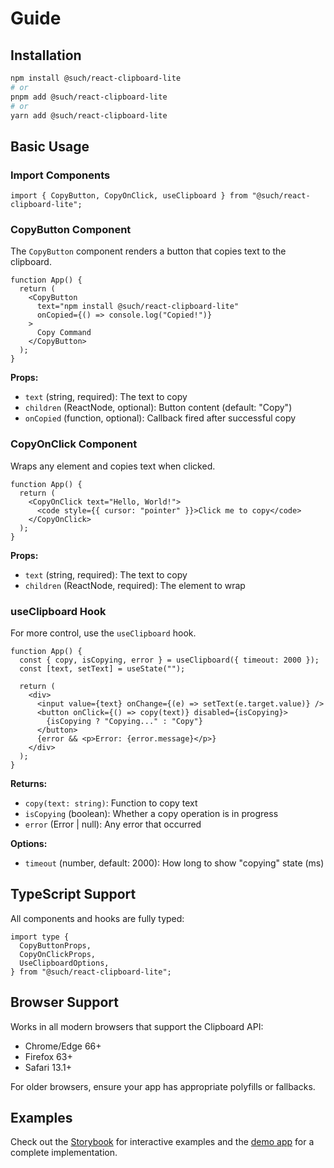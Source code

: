 # Guide

## Installation

```bash
npm install @such/react-clipboard-lite
# or
pnpm add @such/react-clipboard-lite
# or
yarn add @such/react-clipboard-lite
```

## Basic Usage

### Import Components

```tsx
import { CopyButton, CopyOnClick, useClipboard } from "@such/react-clipboard-lite";
```

### CopyButton Component

The `CopyButton` component renders a button that copies text to the clipboard.

```tsx
function App() {
  return (
    <CopyButton
      text="npm install @such/react-clipboard-lite"
      onCopied={() => console.log("Copied!")}
    >
      Copy Command
    </CopyButton>
  );
}
```

**Props:**

- `text` (string, required): The text to copy
- `children` (ReactNode, optional): Button content (default: "Copy")
- `onCopied` (function, optional): Callback fired after successful copy

### CopyOnClick Component

Wraps any element and copies text when clicked.

```tsx
function App() {
  return (
    <CopyOnClick text="Hello, World!">
      <code style={{ cursor: "pointer" }}>Click me to copy</code>
    </CopyOnClick>
  );
}
```

**Props:**

- `text` (string, required): The text to copy
- `children` (ReactNode, required): The element to wrap

### useClipboard Hook

For more control, use the `useClipboard` hook.

```tsx
function App() {
  const { copy, isCopying, error } = useClipboard({ timeout: 2000 });
  const [text, setText] = useState("");

  return (
    <div>
      <input value={text} onChange={(e) => setText(e.target.value)} />
      <button onClick={() => copy(text)} disabled={isCopying}>
        {isCopying ? "Copying..." : "Copy"}
      </button>
      {error && <p>Error: {error.message}</p>}
    </div>
  );
}
```

**Returns:**

- `copy(text: string)`: Function to copy text
- `isCopying` (boolean): Whether a copy operation is in progress
- `error` (Error | null): Any error that occurred

**Options:**

- `timeout` (number, default: 2000): How long to show "copying" state (ms)

## TypeScript Support

All components and hooks are fully typed:

```tsx
import type {
  CopyButtonProps,
  CopyOnClickProps,
  UseClipboardOptions,
} from "@such/react-clipboard-lite";
```

## Browser Support

Works in all modern browsers that support the Clipboard API:

- Chrome/Edge 66+
- Firefox 63+
- Safari 13.1+

For older browsers, ensure your app has appropriate polyfills or fallbacks.

## Examples

Check out the [Storybook](/storybook/) for interactive examples and the [demo app](https://github.com/suchuhong/clipboard-monorepo/tree/main/apps/vite-demo) for a complete implementation.

